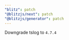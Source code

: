 ```yaml
---
"blitz": patch
"@blitzjs/next": patch
"@blitzjs/generator": patch
---
```


Downgrade tslog to `4.7.4`
